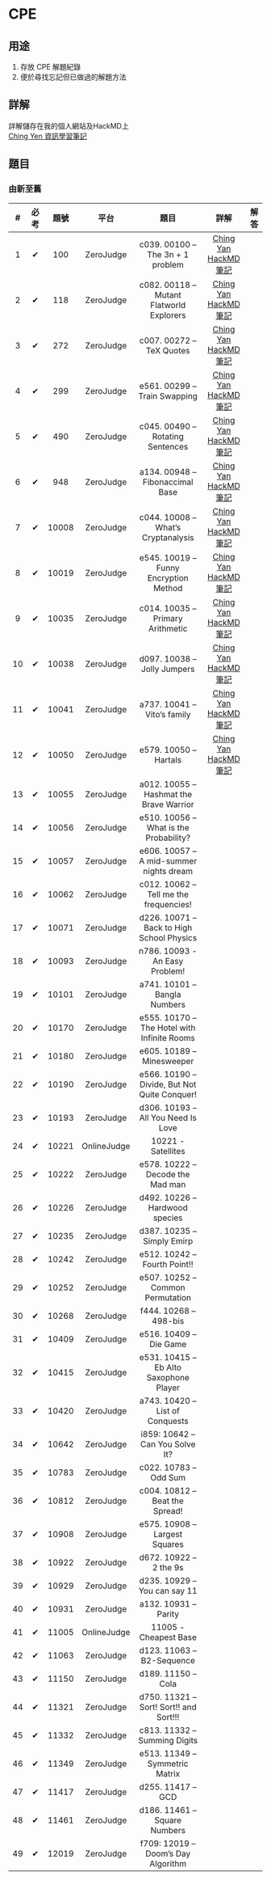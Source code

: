 # CPE

## 用途
1. 存放 CPE 解題紀錄
2. 便於尋找忘記但已做過的解題方法

## 詳解
詳解儲存在我的個人網站及HackMD上  
[Ching Yen 資訊學習筆記](https://www.tseng-school.com/)

## 題目
### 由新至舊
\# | 必考 | 題號 | 平台 | 題目 | 詳解 | 解答 | 
|:--------:|:--------:|:-------:|:--------:|:--------:|:--------:|:--------:|
| 1  | ✔    | 100   | ZeroJudge  | c039. 00100 – The 3n + 1 problem  | [Ching Yan HackMD筆記](https://hackmd.io/@chingyan/SyeGlu2EA)     |
| 2  | ✔    | 118   | ZeroJudge  | c082. 00118 – Mutant Flatworld Explorers | [Ching Yan HackMD筆記](https://hackmd.io/@chingyan/Skou1K34A)     |
| 3  | ✔    | 272   | ZeroJudge  | c007. 00272 – TeX Quotes           | [Ching Yan HackMD筆記](https://hackmd.io/@chingyan/r1g6MaaVA)     |
| 4  | ✔    | 299   | ZeroJudge  | e561. 00299 – Train Swapping        | [Ching Yan HackMD筆記](https://hackmd.io/@chingyan/Bk0I7R640)     |
| 5  | ✔    | 490   | ZeroJudge  | c045. 00490 – Rotating Sentences    | [Ching Yan HackMD筆記](https://hackmd.io/@chingyan/ByEVPRa40)     |
| 6  | ✔    | 948   | ZeroJudge  | a134. 00948 – Fibonaccimal Base     | [Ching Yan HackMD筆記](https://hackmd.io/@chingyan/HkcA8QJSA)     |
| 7  | ✔    | 10008 | ZeroJudge  | c044. 10008 – What’s Cryptanalysis  | [Ching Yan HackMD筆記](https://hackmd.io/@chingyan/By6PWdgB0)     |
| 8  | ✔    | 10019 | ZeroJudge  | e545. 10019 – Funny Encryption Method | [Ching Yan HackMD筆記](https://hackmd.io/@chingyan/By6PWdgB0)     |
| 9  | ✔    | 10035 | ZeroJudge  | c014. 10035 – Primary Arithmetic    | [Ching Yan HackMD筆記](https://hackmd.io/@chingyan/ryyjPpCr0)     |
| 10 | ✔    | 10038 | ZeroJudge  | d097. 10038 – Jolly Jumpers        | [Ching Yan HackMD筆記](https://hackmd.io/@chingyan/SygMEH4LA)     |
| 11 | ✔    | 10041 | ZeroJudge  | a737. 10041 – Vito’s family         | [Ching Yan HackMD筆記](https://hackmd.io/@chingyan/HkDnXBsF0)     |
| 12 | ✔    | 10050 | ZeroJudge  | e579. 10050 – Hartals              | [Ching Yan HackMD筆記](https://hackmd.io/@chingyan/HkDnXBsF0)     |
| 13 | ✔    | 10055 | ZeroJudge  | a012. 10055 – Hashmat the Brave Warrior |                        |
| 14 | ✔    | 10056 | ZeroJudge  | e510. 10056 – What is the Probability? |                        |
| 15 | ✔    | 10057 | ZeroJudge  | e606. 10057 – A mid-summer nights dream |                        |
| 16 | ✔    | 10062 | ZeroJudge  | c012. 10062 – Tell me the frequencies! |                        |
| 17 | ✔    | 10071 | ZeroJudge  | d226. 10071 – Back to High School Physics |                        |
| 18 | ✔    | 10093 | ZeroJudge  | n786. 10093 - An Easy Problem!       |                        |
| 19 | ✔    | 10101 | ZeroJudge  | a741. 10101 – Bangla Numbers        |                        |
| 20 | ✔    | 10170 | ZeroJudge  | e555. 10170 – The Hotel with Infinite Rooms |                        |
| 21 | ✔    | 10180 | ZeroJudge  | e605. 10189 – Minesweeper           |                        |
| 22 | ✔    | 10190 | ZeroJudge  | e566. 10190 – Divide, But Not Quite Conquer! |                        |
| 23 | ✔    | 10193 | ZeroJudge  | d306. 10193 – All You Need Is Love   |                        |
| 24 | ✔    | 10221 | OnlineJudge | 10221 - Satellites                |                        |
| 25 | ✔    | 10222 | ZeroJudge  | e578. 10222 – Decode the Mad man    |                        |
| 26 | ✔    | 10226 | ZeroJudge  | d492. 10226 – Hardwood species      |                        |
| 27 | ✔    | 10235 | ZeroJudge  | d387. 10235 – Simply Emirp         |                        |
| 28 | ✔    | 10242 | ZeroJudge  | e512. 10242 – Fourth Point!!        |                        |
| 29 | ✔    | 10252 | ZeroJudge  | e507. 10252 – Common Permutation     |                        |
| 30 | ✔    | 10268 | ZeroJudge  | f444. 10268 – 498-bis              |                        |
| 31 | ✔    | 10409 | ZeroJudge  | e516. 10409 – Die Game              |                        |
| 32 | ✔    | 10415 | ZeroJudge  | e531. 10415 – Eb Alto Saxophone Player |                        |
| 33 | ✔    | 10420 | ZeroJudge  | a743. 10420 – List of Conquests     |                        |
| 34 | ✔    | 10642 | ZeroJudge  | i859: 10642 – Can You Solve It?     |                        |
| 35 | ✔    | 10783 | ZeroJudge  | c022. 10783 – Odd Sum              |                        |
| 36 | ✔    | 10812 | ZeroJudge  | c004. 10812 – Beat the Spread!      |                        |
| 37 | ✔    | 10908 | ZeroJudge  | e575. 10908 – Largest Squares       |                        |
| 38 | ✔    | 10922 | ZeroJudge  | d672. 10922 – 2 the 9s              |                        |
| 39 | ✔    | 10929 | ZeroJudge  | d235. 10929 – You can say 11        |                        |
| 40 | ✔    | 10931 | ZeroJudge  | a132. 10931 – Parity               |                        |
| 41 | ✔    | 11005 | OnlineJudge | 11005 - Cheapest Base             |                        |
| 42 | ✔    | 11063 | ZeroJudge  | d123. 11063 – B2-Sequence           |                        |
| 43 | ✔    | 11150 | ZeroJudge  | d189. 11150 – Cola                 |                        |
| 44 | ✔    | 11321 | ZeroJudge  | d750. 11321 – Sort! Sort!! and Sort!!! |                        |
| 45 | ✔    | 11332 | ZeroJudge  | c813. 11332 – Summing Digits        |                        |
| 46 | ✔    | 11349 | ZeroJudge  | e513. 11349 – Symmetric Matrix      |                        |
| 47 | ✔    | 11417 | ZeroJudge  | d255. 11417 – GCD                 |                        |
| 48 | ✔    | 11461 | ZeroJudge  | d186. 11461 – Square Numbers       |                        |
| 49 | ✔    | 12019 | ZeroJudge  | f709: 12019 – Doom’s Day Algorithm | |
